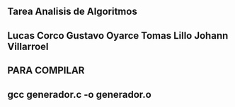 
<H2>Tarea Analisis de Algoritmos <H2/>

Lucas Corco
Gustavo Oyarce
Tomas Lillo
Johann Villarroel

<H2>PARA COMPILAR <H2/>

gcc generador.c -o generador.o
